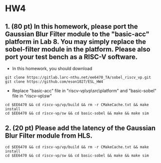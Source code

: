 # HW4
## 1. (80 pt) In this homework, please port the Gaussian Blur Filter module to the "basic-acc" platform in Lab 8. You may simply replace the sobel-filter module in the platform. Please also port your test bench as a RISC-V software.

- In this homework, you should download
```shell
git clone https://gitlab.larc-nthu.net/ee6470_TA/sobel_riscv_vp.git
git clone https://github.com/eson1027/ESL_HW4
```
- Replace "basic-acc" file in "riscv-vp\vp\src\platform" and "basic-sobel" file in "riscv-vp\sw"
```shell
cd $EE6470 && cd riscv-vp/vp/build && rm -r CMakeCache.txt && make install
cd $EE6470 && cd riscv-vp/sw && cd basic-sobel && make && make sim
```

## 2. (20 pt) Please add the latency of the Gaussian Blur Filter module from HLS.
```shell
cd $EE6470 && cd riscv-vp/vp/build && rm -r CMakeCache.txt && make install
cd $EE6470 && cd riscv-vp/sw && cd basic-sobel && make && make sim
```
